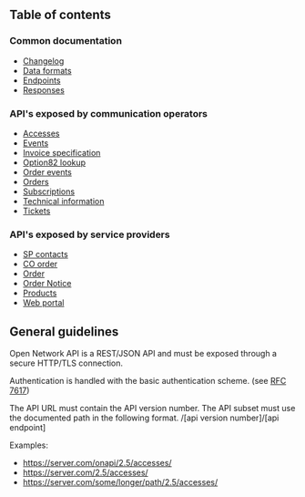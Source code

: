 ## Table of contents

### Common documentation

* [Changelog](changelog.md)
* [Data formats](common/dataformats.md)
* [Endpoints](common/endpoints.md)
* [Responses](common/responses.md)

### API's exposed by communication operators

* [Accesses](spec/accesses.md)
* [Events](spec/events.md)
* [Invoice specification](spec/invoice_specification.md)
* [Option82 lookup](spec/option82_lookup.md)
* [Order events](spec/orderevents.md)
* [Orders](spec/orders.md)
* [Subscriptions](spec/subscriptions.md)
* [Technical information](spec/technical_info.md)
* [Tickets](spec/tickets.md)

### API's exposed by service providers

* [SP contacts](spec_sp/contacts.md)
* [CO order](spec_sp/coorder.md)
* [Order](spec_sp/order.md)
* [Order Notice](spec_sp/ordernotice.md)
* [Products](spec_sp/products.md)
* [Web portal](spec_sp/web_portal.md)

 
## General guidelines

Open Network API is a REST/JSON API and must be exposed through a secure HTTP/TLS connection.

Authentication is handled with the basic authentication scheme. (see [RFC 7617](https://tools.ietf.org/html/rfc7617))


The API URL must contain the API version number. The API subset must use the documented path in the following format.
/[api version number]/[api endpoint]

Examples: 
   * https://server.com/onapi/2.5/accesses/
   * https://server.com/2.5/accesses/ 
   * https://server.com/some/longer/path/2.5/accesses/
